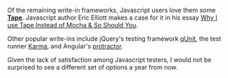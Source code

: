 Of the remaining write-in frameworks, Javascript users love them some [**Tape**](https://github.com/substack/tape).
Javascript author Eric Elliott makes a case for it in his essay [Why I use Tape Instead of Mocha & So Should You](https://medium.com/javascript-scene/why-i-use-tape-instead-of-mocha-so-should-you-6aa105d8eaf4).

Other popular write-ins include jQuery's testing framework [qUnit](https://qunitjs.com/), the test runner
[Karma](https://karma-runner.github.io/1.0/index.html), and Angular's [protractor](http://www.protractortest.org/).

Given the lack of satisfaction among Javascript testers, I would not be surprised to see a different set of
options a year from now.
